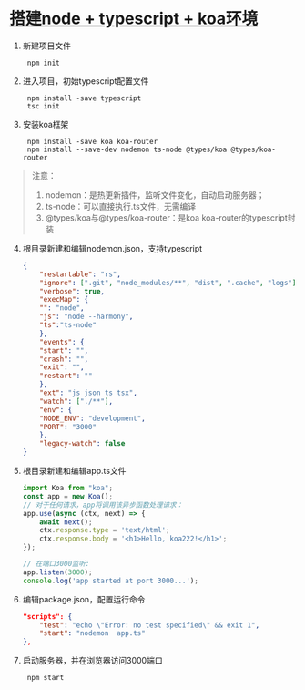 # [搭建node + typescript + koa环境](https://github.com/StarShi/Big-Monster/tree/master/source/node-typescript)

1. 新建项目文件
        
        npm init 
        
2. 进入项目，初始typescript配置文件

        npm install -save typescript
        tsc init 


3. 安装koa框架

        npm install -save koa koa-router 
        npm install --save-dev nodemon ts-node @types/koa @types/koa-router
        
> 注意：
> 1. nodemon：是热更新插件，监听文件变化，自动启动服务器；
> 2. ts-node：可以直接执行.ts文件，无需编译
> 3. @types/koa与@types/koa-router：是koa koa-router的typescript封装


4. 根目录新建和编辑nodemon.json，支持typescript

    ```json
    {
        "restartable": "rs",
        "ignore": [".git", "node_modules/**", "dist", ".cache", "logs"],
        "verbose": true,
        "execMap": {
        "": "node",
        "js": "node --harmony",
        "ts":"ts-node"
        },
        "events": {
        "start": "",
        "crash": "",
        "exit": "",
        "restart": ""
        },
        "ext": "js json ts tsx",
        "watch": ["./**"],
        "env": {
        "NODE_ENV": "development",
        "PORT": "3000"
        },
        "legacy-watch": false
    }
    ```
5. 根目录新建和编辑app.ts文件

    ```typescript
    import Koa from "koa";
    const app = new Koa();
    // 对于任何请求，app将调用该异步函数处理请求：
    app.use(async (ctx, next) => {
        await next();
        ctx.response.type = 'text/html';
        ctx.response.body = '<h1>Hello, koa222!</h1>';
    });

    // 在端口3000监听:
    app.listen(3000);
    console.log('app started at port 3000...');
    ```

6. 编辑package.json，配置运行命令

    ```json
    "scripts": {
        "test": "echo \"Error: no test specified\" && exit 1",
        "start": "nodemon  app.ts"
    },
    ```
7. 启动服务器，并在浏览器访问3000端口

        npm start

